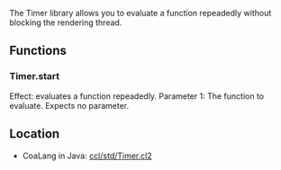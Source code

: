 The Timer library allows you to evaluate a function repeadedly without blocking the rendering thread.

## Functions
### Timer.start
Effect: evaluates a function repeadedly.
Parameter 1: The function to evaluate. Expects no parameter.

## Location
* CoaLang in Java: [ccl/std/Timer.cl2](https://github.com/coalang-soft/CoaStandardLib/blob/master/ccl/std/Timer.cl2)
